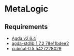 # MetaLogic

## Requirements

- [Agda v2.6.4](https://github.com/agda/agda/releases/tag/v2.6.4)
- [agda-stdlib 1.7.2 78e11bdee2](https://github.com/agda/agda-stdlib/tree/78e11bdee2eaaf7652c7be32d890821aeebe8781)
- [cubical-0.5 5427228029](https://github.com/agda/cubical/tree/5427228029fcd4f49cf28638835dac9082358121)
